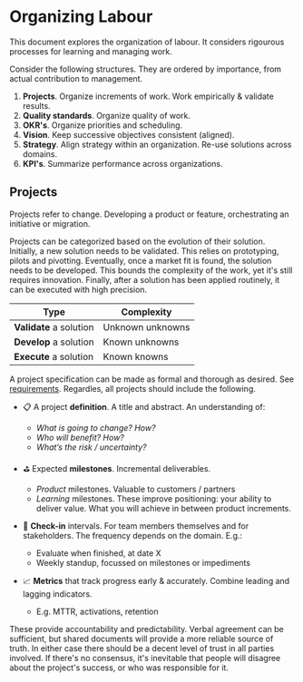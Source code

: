 # Organizing Labour

This document explores the organization of labour. It considers rigourous processes for learning and managing work.



Consider the following structures. They are ordered by importance, from actual contribution to management.

1. **Projects**. Organize increments of work. Work empirically & validate results.
2. **Quality standards**. Organize quality of work.
3. **OKR's**. Organize priorities and scheduling.
4. **Vision**. Keep successive objectives consistent (aligned).
5. **Strategy**. Align strategy within an organization. Re-use solutions across domains.
6. **KPI's**. Summarize performance across organizations.



## Projects

Projects refer to change. Developing a product or feature, orchestrating an initiative or migration.

Projects can be categorized based on the evolution of their solution. Initially, a new solution needs to be validated. This relies on prototyping, pilots and pivotting. Eventually, once a market fit is found, the solution needs to be developed. This bounds the complexity of the work, yet it's still requires innovation. Finally, after a solution has been applied routinely, it can be executed with high precision.

| Type                    | Complexity       |
| ----------------------- | ---------------- |
| **Validate** a solution | Unknown unknowns |
| **Develop** a solution  | Known unknowns   |
| **Execute** a solution  | Known knowns     |



A project specification can be made as formal and thorough as desired. See [requirements](project-requirements.md). Regardles, all projects should include the following.

- 📋 A project **definition**. A title and abstract. An understanding of:
  - *What is going to change? How?*
  - *Who will benefit? How?*
  - *What’s the risk / uncertainty?*

- ⛳ Expected **milestones**. Incremental deliverables.
  - *Product* milestones. Valuable to customers / partners
  - *Learning* milestones. These improve positioning: your ability to deliver value. What you will achieve in between product increments.
- 📅 **Check-in** intervals. For team members themselves and for stakeholders. The frequency depends on the domain. E.g.:
  - Evaluate when finished, at date X
  - Weekly standup, focussed on milestones or impediments
- 📈 **Metrics** that track progress early & accurately. Combine leading and lagging indicators.
  - E.g. MTTR, activations, retention

These provide accountability and predictability. Verbal agreement can be sufficient, but shared documents will provide a more reliable source of truth. In either case there should be a decent level of trust in all parties involved. If there's no consensus, it's inevitable that people will disagree about the project's success, or who was responsible for it.

